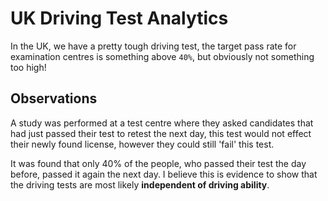 # UK Driving Test Analytics
In the UK, we have a pretty tough driving test, the target pass rate for examination centres is something above `40%`, but obviously not something too high!

## Observations
A study was performed at a test centre where they asked candidates that had just passed their test to retest the next day, this test would not effect their newly found license, however they could still 'fail' this test.

It was found that only 40% of the people, who passed their test the day before, passed it again the next day.  I believe this is evidence to show that the driving tests are most likely **independent of driving ability**.